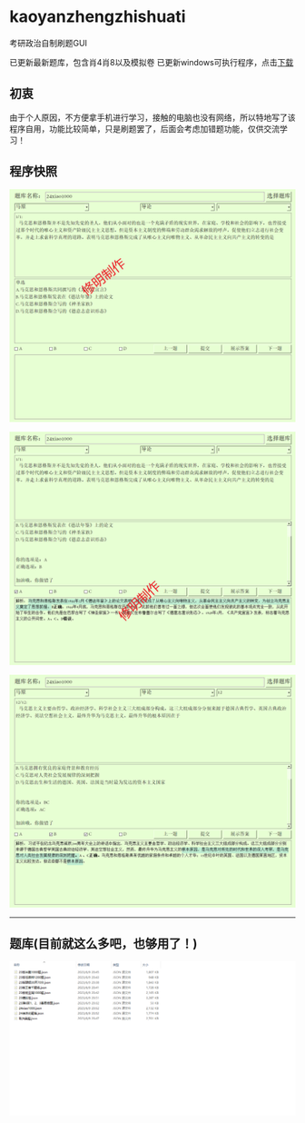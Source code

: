 # kaoyanzhengzhishuati
考研政治自制刷题GUI

已更新最新题库，包含肖4肖8以及模拟卷
已更新windows可执行程序，点击[下载](https://github.com/ygxiuming/kaoyanzhengzhishuati/releases/tag/v2.0)


##  初衷

由于个人原因，不方便拿手机进行学习，接触的电脑也没有网络，所以特地写了该程序自用，功能比较简单，只是刷题罢了，后面会考虑加错题功能，仅供交流学习！



##  程序快照

![](images/1.png)

![](images/2.png)

![](images/3.png)

----

##  题库(目前就这么多吧，也够用了！)

![](images/4.png)

